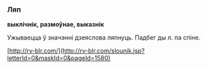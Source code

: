 ### Ляп
**выклічнік, размоўнае, выказнік**

Ужываецца ў значэнні дзеяслова ляпнуць. Падбег ды л. па спіне.

<a rel="author">[http://rv-blr.com/](http://rv-blr.com/slounik.jsp?letterId=0&maskId=0&pageId=1580)</a>
